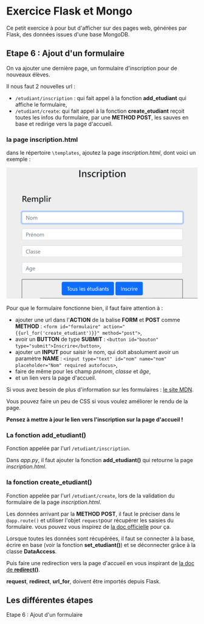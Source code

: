 # Exercice Flask et Mongo

Ce petit exercice à pour but d'afficher sur des pages web, générées par Flask, des données issues d'une base MongoDB.


## Etape 6 : Ajout d'un formulaire

On va ajouter une dernière page, un formulaire d'inscription pour de nouveaux élèves.

Il nous faut 2 nouvelles url : 
- `/etudiant/inscription` : qui fait appel à la fonction **add_etudiant** qui affiche le formulaire,
- `/etudiant/create`: qui fait appel à la fonction **create_etudiant** reçoit toutes les infos du formulaire, par une **METHOD POST**, les sauves en base et redirige vers la page d'accueil.


### la page inscription.html
dans le répertoire `\templates`, ajoutez la page *inscription.html*, dont voici un exemple :

![page d'inscription](/ressources/flaskmongo_form.png)

Pour que le formulaire fonctionne bien, il faut faire attention à :
- ajouter une url dans l'**ACTION** de la balise **FORM** et **POST** comme **METHOD** : `<form id="formulaire" action="{{url_for('create_etudiant')}}" method="post">`,
- avoir un **BUTTON** de type **SUBMIT** : `<button id="bouton" type="submit">Inscrire</button>`,
- ajouter un **INPUT** pour saisir le nom, qui doit absolument avoir un paramètre **NAME** : `<input type="text" id="nom" name="nom" placeholder="Nom" required autofocus>`,
- faire de même pour les champ *prénom*, *classe* et *âge*,
- et un lien vers la page d'accueil.

Si vous avez besoin de plus d'information sur les formulaires : [le site MDN](https://developer.mozilla.org/fr/docs/Web/HTML/Element/Form).

Vous pouvez faire un peu de CSS si vous voulez améliorer le rendu de la page.

**Pensez à mettre à jour le lien vers l'inscription sur la page d'accueil !**


### La fonction add_etudiant()
Fonction appelée par l'url `/etudiant/inscription`.

Dans *app.py*, il faut ajouter la fonction **add_etudiant()** qui retourne la page *inscription.html*.


### la fonction create_etudiant()
Fonction appelée par l'url `/etudiant/create`, lors de la validation du formulaire de la page *inscription.html*.

Les données arrivant par la **METHOD POST**, il faut le préciser dans le `@app.route()` et utiliser l'objet `request`pour récupérer les saisies du formulaire. vous pouvez vous inspirez de [la doc officielle](https://flask.palletsprojects.com/en/2.1.x/quickstart/#the-request-object) pour ça.

Lorsque toutes les données sont récupérées, il faut se connecter à la base, écrire en base (voir la fonction **set_etudiant()**) et se déconnecter grâce à la classe **DataAccess**.

Puis faire une redirection vers la page d'accueil en vous inspirant de [la doc de **redirect()**](https://flask.palletsprojects.com/en/2.1.x/quickstart/#redirects-and-errors).

**request**, **redirect**, **url_for**, doivent être importés depuis Flask.

## Les différentes étapes

Etape 6 : Ajout d'un formulaire
